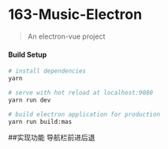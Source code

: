 # 163-Music-Electron

> An electron-vue project

#### Build Setup

``` bash
# install dependencies
yarn

# serve with hot reload at localhost:9080
yarn run dev

# build electron application for production
yarn run build:mas


```


##实现功能
导航栏前进后退
